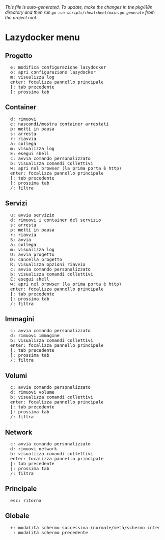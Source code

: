 _This file is auto-generated. To update, make the changes in the pkg/i18n directory and then run `go run scripts/cheatsheet/main.go generate` from the project root._

# Lazydocker menu

## Progetto

<pre>
  <kbd>e</kbd>: modifica configurazione lazydocker
  <kbd>o</kbd>: apri configurazione lazydocker
  <kbd>m</kbd>: visualizza log
  <kbd>enter</kbd>: focalizza pannello principale
  <kbd>[</kbd>: tab precedente
  <kbd>]</kbd>: prossima tab
</pre>

## Container

<pre>
  <kbd>d</kbd>: rimuovi
  <kbd>e</kbd>: nascondi/mostra container arrestati
  <kbd>p</kbd>: metti in pausa
  <kbd>s</kbd>: arresta
  <kbd>r</kbd>: riavvia
  <kbd>a</kbd>: collega
  <kbd>m</kbd>: visualizza log
  <kbd>E</kbd>: esegui shell
  <kbd>c</kbd>: avvia comando personalizzato
  <kbd>b</kbd>: visualizza comandi collettivi
  <kbd>w</kbd>: apri nel browser (la prima porta è http)
  <kbd>enter</kbd>: focalizza pannello principale
  <kbd>[</kbd>: tab precedente
  <kbd>]</kbd>: prossima tab
  <kbd>/</kbd>: filtra
</pre>

## Servizi

<pre>
  <kbd>u</kbd>: avvia servizio
  <kbd>d</kbd>: rimuovi i container del servizio
  <kbd>s</kbd>: arresta
  <kbd>p</kbd>: metti in pausa
  <kbd>r</kbd>: riavvia
  <kbd>S</kbd>: avvia
  <kbd>a</kbd>: collega
  <kbd>m</kbd>: visualizza log
  <kbd>U</kbd>: avvia progetto
  <kbd>D</kbd>: cancella progetto
  <kbd>R</kbd>: visualizza opzioni riavvio
  <kbd>c</kbd>: avvia comando personalizzato
  <kbd>b</kbd>: visualizza comandi collettivi
  <kbd>E</kbd>: esegui shell
  <kbd>w</kbd>: apri nel browser (la prima porta è http)
  <kbd>enter</kbd>: focalizza pannello principale
  <kbd>[</kbd>: tab precedente
  <kbd>]</kbd>: prossima tab
  <kbd>/</kbd>: filtra
</pre>

## Immagini

<pre>
  <kbd>c</kbd>: avvia comando personalizzato
  <kbd>d</kbd>: rimuovi immagine
  <kbd>b</kbd>: visualizza comandi collettivi
  <kbd>enter</kbd>: focalizza pannello principale
  <kbd>[</kbd>: tab precedente
  <kbd>]</kbd>: prossima tab
  <kbd>/</kbd>: filtra
</pre>

## Volumi

<pre>
  <kbd>c</kbd>: avvia comando personalizzato
  <kbd>d</kbd>: rimuovi volume
  <kbd>b</kbd>: visualizza comandi collettivi
  <kbd>enter</kbd>: focalizza pannello principale
  <kbd>[</kbd>: tab precedente
  <kbd>]</kbd>: prossima tab
  <kbd>/</kbd>: filtra
</pre>

## Network

<pre>
  <kbd>c</kbd>: avvia comando personalizzato
  <kbd>d</kbd>: rimuovi network
  <kbd>b</kbd>: visualizza comandi collettivi
  <kbd>enter</kbd>: focalizza pannello principale
  <kbd>[</kbd>: tab precedente
  <kbd>]</kbd>: prossima tab
  <kbd>/</kbd>: filtra
</pre>

## Principale

<pre>
  <kbd>esc</kbd>: ritorna
</pre>

## Globale

<pre>
  <kbd>+</kbd>: modalità schermo successiva (normale/metà/schermo intero)
  <kbd>_</kbd>: modalità schermo precedente
</pre>
